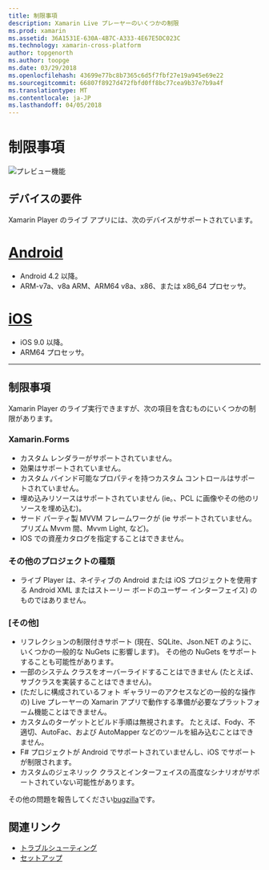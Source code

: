 ```yaml
---
title: 制限事項
description: Xamarin Live プレーヤーのいくつかの制限
ms.prod: xamarin
ms.assetid: 36A1531E-630A-4B7C-A333-4E67E5DC023C
ms.technology: xamarin-cross-platform
author: topgenorth
ms.author: toopge
ms.date: 03/29/2018
ms.openlocfilehash: 43699e77bc8b7365c6d5f7fbf27e19a945e69e22
ms.sourcegitcommit: 66807f8927d472fbfd0ff8bc77cea9b37e7b9a4f
ms.translationtype: MT
ms.contentlocale: ja-JP
ms.lasthandoff: 04/05/2018
---
```

# <a name="limitations"></a>制限事項

![プレビュー機能](~/media/shared/preview.png)

## <a name="device-requirements"></a>デバイスの要件
Xamarin Player のライブ アプリには、次のデバイスがサポートされています。

# <a name="androidtabandroid"></a>[Android](#tab/android)

- Android 4.2 以降。
- ARM-v7a、v8a ARM、ARM64 v8a、x86、または x86_64 プロセッサ。

# <a name="iostabios"></a>[iOS](#tab/ios)

- iOS 9.0 以降。
- ARM64 プロセッサ。

-----

## <a name="limitations"></a>制限事項

Xamarin Player のライブ実行できますが、次の項目を含むものにいくつかの制限があります。

### <a name="xamarinforms"></a>Xamarin.Forms
- カスタム レンダラーがサポートされていません。
- 効果はサポートされていません。
- カスタム バインド可能なプロパティを持つカスタム コントロールはサポートされていません。
- 埋め込みリソースはサポートされていません (ie。、PCL に画像やその他のリソースを埋め込む)。
- サード パーティ製 MVVM フレームワークが (ie サポートされていません。プリズム Mvvm 間、Mvvm Light, など)。
- IOS での資産カタログを指定することはできません。

### <a name="other-project-types"></a>その他のプロジェクトの種類
- ライブ Player は、ネイティブの Android または iOS プロジェクトを使用する Android XML またはストーリー ボードのユーザー インターフェイス) のものではありません。

### <a name="misc"></a>[その他]
- リフレクションの制限付きサポート (現在、SQLite、Json.NET のように、いくつかの一般的な NuGets に影響します)。 その他の NuGets をサポートすることも可能性があります。
- 一部のシステム クラスをオーバーライドすることはできません (たとえば、サブクラスを実装することはできません)。
- (ただしに構成されているフォト ギャラリーのアクセスなどの一般的な操作の) Live プレーヤーの Xamarin アプリで動作する準備が必要なプラットフォーム機能ことはできません。
- カスタムのターゲットとビルド手順は無視されます。 たとえば、Fody、不適切、AutoFac、および AutoMapper などのツールを組み込むことはできません。
- F# プロジェクトが Android でサポートされていませんし、iOS でサポートが制限されます。
- カスタムのジェネリック クラスとインターフェイスの高度なシナリオがサポートされていない可能性があります。

その他の問題を報告してください[bugzilla](https://aka.ms/live-player-report-issue)です。


## <a name="related-links"></a>関連リンク

- [トラブルシューティング](~/tools/live-player/troubleshooting.md)
- [セットアップ](~/tools/live-player/install.md)

